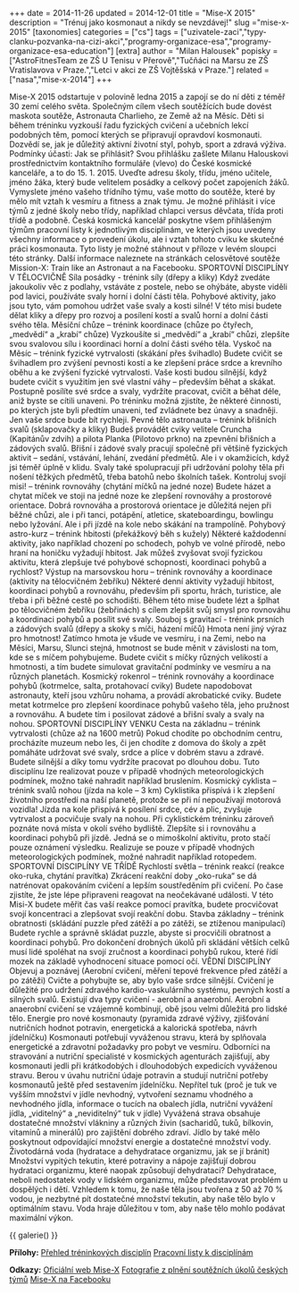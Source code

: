 +++
date = 2014-11-26
updated = 2014-12-01
title = "Mise-X 2015"
description = "Trénuj jako kosmonaut a nikdy se nevzdávej!"
slug ="mise-x-2015"
[taxonomies]
categories = ["cs"]
tags = ["uzivatele-zaci","typy-clanku-pozvanka-na-cizi-akci","programy-organizace-esa","programy-organizace-esa-education"]
[extra]
author = "Milan Halousek"
popisky = ["AstroFitnesTeam ze ZŠ U Tenisu v Přerově","Tučňáci na Marsu ze ZŠ Vratislavova v Praze.","Letci v akci ze ZŠ Vojtěšská v Praze."]
related = ["nasa","mise-x-2014"]
+++

Mise-X 2015 odstartuje v polovině ledna 2015 a zapojí se do ní děti z téměř 30 zemí celého světa. Společným cílem všech soutěžících bude dovést maskota soutěže, Astronauta Charlieho, ze Země až na Měsíc. Děti si během tréninku vyzkouší řadu fyzických cvičení a učebních lekcí podobných těm, pomocí kterých se připravují opravdoví kosmonauti. Dozvědí se, jak je důležitý aktivní životní styl, pohyb, sport a zdravá výživa. Podmínky účasti: Jak se přihlásit? Svou přihlášku zašlete Milanu Halouskovi prostřednictvím kontaktního formuláře (vlevo) do České kosmické kanceláře, a to do 15. 1. 2015. Uveďte adresu školy, třídu, jméno učitele, jméno žáka, který bude velitelem posádky a celkový počet zapojeních žáků. Vymyslete jméno vašeho třídního týmu, vaše motto do soutěže, které by mělo mít vztah k vesmíru a fitness a znak týmu. Je možné přihlásit i více týmů z jedné školy nebo třídy, například chlapci versus děvčata, třída proti třídě a podobně. Česká kosmická kancelář poskytne všem přihlášeným týmům pracovní listy k jednotlivým disciplinám, ve kterých jsou uvedeny všechny informace o provedení úkolu, ale i vztah tohoto cviku ke skutečné práci kosmonauta. Tyto listy je možné stáhnout v příloze v levém sloupci této stránky. Další informace naleznete na stránkách celosvětové soutěže Mission-X: Train like an Astronaut a na Facebooku. SPORTOVNÍ DISCIPLÍNY V TĚLOCVIČNĚ Síla posádky - trénink síly (dřepy a kliky) Když zvedáte jakoukoliv věc z podlahy, vstáváte z postele, nebo se ohýbáte, abyste viděli pod lavici, používáte svaly horní i dolní části těla. Pohybové aktivity, jako jsou tyto, vám pomohou udržet vaše svaly a kosti silné! V této misi budete dělat kliky a dřepy pro rozvoj a posílení kostí a svalů horní a dolní části svého těla. Měsíční chůze – trénink koordinace (chůze po čtyřech, „medvědí“ a „krabí“ chůze) Vyzkoušíte si „medvědí“ a „krabí“ chůzi, zlepšíte svou svalovou sílu i koordinaci horní a dolní části svého těla. Vyskoč na Měsíc – trénink fyzické vytrvalosti (skákání přes švihadlo) Budete cvičit se švihadlem pro zvýšení pevnosti kostí a ke zlepšení práce srdce a krevního oběhu a ke zvýšení fyzické vytrvalosti. Vaše kosti budou silnější, když budete cvičit s využitím jen své vlastní váhy – především běhat a skákat. Postupně posílíte své srdce a svaly, vydržíte pracovat, cvičit a běhat déle, aniž byste se cítili unaveni. Po tréninku možná zjistíte, že některé činnosti, po kterých jste byli předtím unaveni, teď zvládnete bez únavy a snadněji. Jen vaše srdce bude bít rychleji. Pevné tělo astronauta – trénink břišních svalů (sklapovačky a kliky) Budeš provádět cviky velitele Cruncha (Kapitánův zdvih) a pilota Planka (Pilotovo prkno) na zpevnění břišních a zádových svalů. Břišní i zádové svaly pracují společně při většině fyzických aktivit – sedání, vstávání, lehání, zvedání předmětů. Ale i v okamžicích, když jsi téměř úplně v klidu. Svaly také spolupracují při udržování polohy těla při nošení těžkých předmětů, třeba batohů nebo školních tašek. Kontroluj svojí misi! – trénink rovnováhy (chytání míčků na jedné noze) Budete házet a chytat míček ve stoji na jedné noze ke zlepšení rovnováhy a prostorové orientace. Dobrá rovnováha a prostorová orientace je důležitá nejen při běžné chůzi, ale i při tanci, potápění, atletice, skateboardingu, bowlingu nebo lyžování. Ale i při jízdě na kole nebo skákání na trampolíně. Pohybový astro-kurz – trénink hbitosti (překážkový běh s kužely) Některé každodenní aktivity, jako například chození po schodech, pohyb ve volné přírodě, nebo hraní na honičku vyžadují hbitost. Jak můžeš zvyšovat svojí fyzickou aktivitu, která zlepšuje tvé pohybové schopnosti, koordinaci pohybů a rychlost? Výstup na marsovskou horu – trénink rovnováhy a koordinace (aktivity na tělocvičném žebříku) Některé denní aktivity vyžadují hbitost, koordinaci pohybů a rovnováhu, především při sportu, hrách, turistice, ale třeba i při běžné cestě po schodišti. Během této mise budete lézt a šplhat po tělocvičném žebříku (žebřinách) s cílem zlepšit svůj smysl pro rovnováhu a koordinaci pohybů a posílit své svaly. Souboj s gravitací - trénink prsních a zádových svalů (dřepy a skoky s míči, házení míčů) Hmota není jiný výraz pro hmotnost! Zatímco hmota je všude ve vesmíru, i na Zemi, nebo na Měsíci, Marsu, Slunci stejná, hmotnost se bude měnit v závislosti na tom, kde se s míčem pohybujeme. Budete cvičit s míčky různých velikostí a hmotnosti, a tím budete simulovat gravitační podmínky ve vesmíru a na různých planetách. Kosmický rokenrol – trénink rovnováhy a koordinace pohybů (kotrmelce, salta, protahovací cviky) Budete napodobovat astronauty, kteří jsou vzhůru nohama, a provádí akrobatické cviky. Budete metat kotrmelce pro zlepšení koordinace pohybů vašeho těla, jeho pružnost a rovnováhu. A budete tím i posilovat zádové a břišní svaly a svaly na nohou. SPORTOVNÍ DISCIPLÍNY VENKU Cesta na základnu – trénink vytrvalosti (chůze až na 1600 metrů) Pokud chodíte po obchodním centru, procházíte muzeum nebo les, či jen chodíte z domova do školy a zpět pomáháte udržovat své svaly, srdce a plíce v dobrém stavu a zdravé. Budete silnější a díky tomu vydržíte pracovat po dlouhou dobu. Tuto disciplínu lze realizovat pouze v případě vhodných meteorologických podmínek, možno také nahradit například bruslením. Kosmický cyklista – trénink svalů nohou (jízda na kole – 3 km) Cyklistika přispívá i k zlepšení životního prostředí na naší planetě, protože se při ní nepoužívají motorová vozidla! Jízda na kole přispívá k posílení srdce, cév a plic, zvyšuje vytrvalost a pocvičuje svaly na nohou. Při cyklistickém tréninku zároveň poznáte nová místa v okolí svého bydliště. Zlepšíte si i rovnováhu a koordinaci pohybů při jízdě. Jedná se o mimoškolní aktivitu, proto stačí pouze oznámení výsledku. Realizuje se pouze v případě vhodných meteorologických podmínek, možné nahradit například rotopedem. SPORTOVNÍ DISCIPLÍNY VE TŘÍDĚ Rychlostí světla – trénink reakcí (reakce oko-ruka, chytání pravítka) Zkrácení reakční doby „oko-ruka“ se dá natrénovat opakováním cvičení a lepším soustředěním při cvičení. Po čase zjistíte, že jste lépe připraveni reagovat na neočekávané události. V této Misi-X budete měřit čas vaší reakce pomocí pravítka, budete procvičovat svojí koncentraci a zlepšovat svojí reakční dobu. Stavba základny – trénink obratnosti (skládání puzzle před zátěží a po zátěži, se ztíženou manipulací) Budete rychle a správně skládat puzzle, abyste si procvičili obratnost a koordinaci pohybů. Pro dokončení drobných úkolů při skládání větších celků musí lidé spoléhat na svojí zručnost a koordinaci pohybů rukou, které řídí mozek na základě vyhodnocení situace pomocí očí. VĚDNÍ DISCIPLÍNY Objevuj a poznávej (Aerobní cvičení, měření tepové frekvence před zátěží a po zátěži) Cvičte a pohybujte se, aby bylo vaše srdce silnější. Cvičení je důležité pro udržení zdravého kardio-vaskulárního systému, pevných kostí a silných svalů. Existují dva typy cvičení - aerobní a anaerobní. Aerobní a anaerobní cvičení se vzájemně kombinují, obě jsou velmi důležitá pro lidské tělo. Energie pro nové kosmonauty (pyramida zdravé výživy, zjišťování nutričních hodnot potravin, energetická a kalorická spotřeba, návrh jídelníčku) Kosmonauti potřebují vyváženou stravu, která by splňovala energetické a zdravotní požadavky pro pobyt ve vesmíru. Odborníci na stravování a nutriční specialisté v kosmických agenturách zajišťují, aby kosmonauti jedli při krátkodobých i dlouhodobých expedicích vyváženou stravu. Berou v úvahu nutriční údaje potravin a studují nutriční potřeby kosmonautů ještě před sestavením jídelníčku. Nepřítel tuk (proč je tuk ve vyšším množství v jídle nevhodný, vytvoření seznamu vhodného a nevhodného jídla, informace o tucích na obalech jídla, nutriční vyvážení jídla, „viditelný“ a „neviditelný“ tuk v jídle) Vyvážená strava obsahuje dostatečné množství vlákniny a různých živin (sacharidů, tuků, bílkovin, vitamínů a minerálů) pro zajištění dobrého zdraví. Jídlo by také mělo poskytnout odpovídající množství energie a dostatečné množství vody. Životodárná voda (hydratace a dehydratace organizmu, jak se jí bránit) Množství vypitých tekutin, které potraviny a nápoje zajišťují dobrou hydrataci organizmu, které naopak způsobují dehydrataci? Dehydratace, neboli nedostatek vody v lidském organizmu, může představovat problém u dospělých i dětí. Vzhledem k tomu, že naše těla jsou tvořena z 50 až 70 % vodou, je nezbytné pít dostatečné množství tekutin, aby naše tělo bylo v optimálním stavu. Voda hraje důležitou v tom, aby naše tělo mohlo podávat maximální výkon.

{{ galerie() }}

**Přílohy:**
[Přehled tréninkových disciplín]
[Pracovní listy k disciplínám]

[Přehled tréninkových disciplín]: mx2014_-_prehled_disciplin_0.pdf
[Pracovní listy k disciplínám]: misex-cz_0.zip

**Odkazy:**
[Oficiální web Mise-X]
[Fotografie z plnění soutěžních úkolů českých týmů]
[Mise-X na Facebooku]

[Oficiální web Mise-X]: http://trainlikeanastronaut.org/cs
[Fotografie z plnění soutěžních úkolů českých týmů]: http://trainlikeanastronaut.org/node/17830/czech-republic
[Mise-X na Facebooku]: https://www.facebook.com/MiseX.czech
